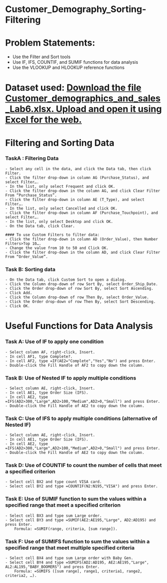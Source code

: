 # Customer_Demography_Sorting-Filtering

# Problem Statements:
- Use the Filter and Sort tools
- Use IF, IFS, COUNTIF, and SUMIF functions for data analysis
- Use the VLOOKUP and HLOOKUP reference functions

# Dataset used: [Download the file Customer_demographics_and_sales_Lab6.xlsx. Upload and open it using Excel for the web.](https://cf-courses-data.s3.us.cloud-object-storage.appdomain.cloud/IBMDeveloperSkillsNetwork-DA0130EN-SkillsNetwork/Hands-on%20Labs/Lab%206%20-%20Filtering%20and%20Sorting%20Data%20using%20Functions%20for%20Data%20Analysis/Customer_demographics_and_sales_Lab6.xlsx)

# Filtering and Sorting Data
  ### TaskA : Filtering Data
    - Select any cell in the data, and click the Data tab, then click Filter.
    - Click the filter drop-down in column AG (Purchase_Status), and select Filter….
    - In the list, only select Frequent and click OK.
    - Click the filter drop-down in the column AG, and click Clear Filter From “Purchase_Status”.
    - Click the filter drop-down in column AE (T_Type), and select Filter….
    - In the list, only select Cancelled and click OK.
    - Click the filter drop-down in column AF (Purchase_Touchpoint), and select Filter….
    - In the list, only select Desktop and click OK.
    - On the Data tab, click Clear.

    #### To use Custom Filters to filter data:
    - Click the filter drop-down in column AD (Order_Value), then Number Filters>Top 10….
    - Change the value from 10 to 50 and Click OK.
    - Click the filter drop-down in the column AD, and click Clear Filter From “Order_Value”.

  ### Task B: Sorting data
    - On the Data tab, click Custom Sort to open a dialog.
    - Click the Column drop-down of row Sort By, select Order_Ship_Date.
    - Click the Order drop-down of row Sort By, select Sort Ascending.
    - Click Add.
    - Click the Column drop-down of row Then By, select Order_Value.
    - Click the Order drop-down of row Then By, select Sort Descending.
    - Click OK.

# Useful Functions for Data Analysis
  ### Task A: Use of IF to apply one condition
    - Select column AF, right-click, Insert.
    - In cell AF1, type Complete?.
    - In cell AF2, type =IF(AE2="Complete","Yes","No") and press Enter.
    - Double-click the Fill Handle of AF2 to copy down the column.

  ### Task B: Use of Nested IF to apply multiple conditions
    - Select column AE, right-click, Insert.
    - In cell AE1, type Order Size (IFS).
    - In cell AE2, type =IFS(AD2>300,"Large",AD2>100,"Medium",AD2>0,"Small") and press Enter.
    - Double-click the Fill Handle of AE2 to copy down the column.

  ### Task C: Use of IFS to apply multiple conditions (alternative of Nested IF)
    - Select column AE, right-click, Insert.
    - In cell AE1, type Order Size (IFS).
    - In cell AE2, type =IFS(AD2>300,"Large",AD2>100,"Medium",AD2>0,"Small") and press Enter.
    - Double-click the Fill Handle of AE2 to copy down the column.
    
  ### Task D: Use of COUNTIF to count the number of cells that meet a specified criterion
    - Select cell BX2 and type count VISA card.
    - Select cell BY2 and type =COUNTIF(N2:N195,"VISA") and press Enter.

  ### Task E: Use of SUMIF function to sum the values within a specified range that meet a specified criterion
    - Select cell BX3 and type sum Large order.
    - Select cell BY3 and type =SUMIF(AE2:AE195,"Large", AD2:AD195) and press Enter.
        Formula: =SUMIF(range, criteria, [sum range]).

  ### Task F: Use of SUMIFS function to sum the values within a specified range that meet multiple specified criteria
    - Select cell BX4 and type sum Large order with Baby Gen.
    - Select cell BY4 and type =SUMIFS(AD2:AD195, AE2:AE195,"Large", AL2:AL195,"BABY_BOOMERS") and press Enter.
        Formula: =SUMIFS ([sum range], range1, criteria1, range2, criteria2, …).
        


    


